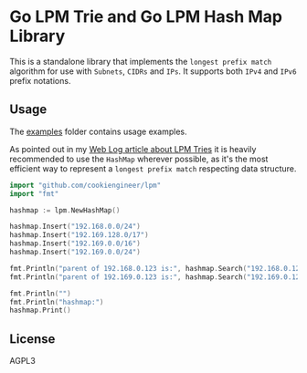 
# Go LPM Trie and Go LPM Hash Map Library

This is a standalone library that implements the `longest prefix match` algorithm
for use with `Subnets`, `CIDRs` and `IPs`. It supports both `IPv4` and `IPv6`
prefix notations.


## Usage

The [examples](/examples) folder contains usage examples.

As pointed out in my [Web Log article about LPM Tries](https://cookie.engineer/weblog/articles/you-dont-need-lpm-tries.html)
it is heavily recommended to use the `HashMap` wherever possible, as it's the
most efficient way to represent a `longest prefix match` respecting data
structure.

```go
import "github.com/cookiengineer/lpm"
import "fmt"

hashmap := lpm.NewHashMap()

hashmap.Insert("192.168.0.0/24")
hashmap.Insert("192.169.128.0/17")
hashmap.Insert("192.169.0.0/16")
hashmap.Insert("192.169.0.0/24")

fmt.Println("parent of 192.168.0.123 is:", hashmap.Search("192.168.0.123/32"))
fmt.Println("parent of 192.169.0.123 is:", hashmap.Search("192.169.0.123/32"))

fmt.Println("")
fmt.Println("hashmap:")
hashmap.Print()
```


## License

AGPL3

